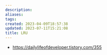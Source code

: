 ```yaml
---
description:
aliases: 
tags: 
created: 2023-04-09T18:57:38
updated: 2023-07-11T15:21:08
title: LRU
---
```

- https://dailylifeofdeveloper.tistory.com/355